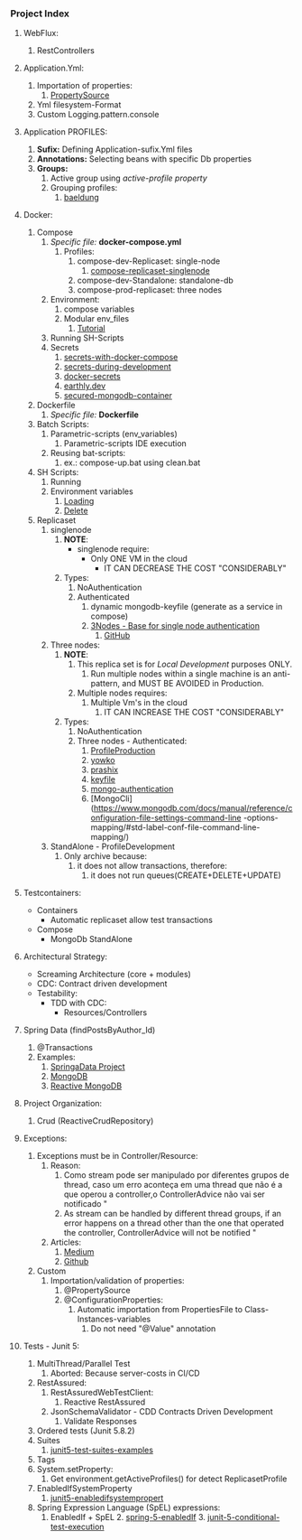 ### Project Index

1. WebFlux:
    1. RestControllers


2. Application.Yml:
    1. Importation of properties:
        1. [PropertySource](https://www.baeldung.com/configuration-properties-in-spring-boot)
    2. Yml filesystem-Format
    3. Custom Logging.pattern.console


3. Application PROFILES:
    1. **Sufix:** Defining Application-sufix.Yml files
    2. **Annotations:** Selecting beans with specific Db properties
    3. **Groups:**
        1. Active group using _active-profile property_
        2. Grouping profiles:
           1. [baeldung](https://www.baeldung.com/spring-profiles#4-profile-groups)


4. Docker:
    1. Compose
        1. _Specific file:_ **docker-compose.yml**
           1. Profiles:
              1. compose-dev-Replicaset: single-node
                 1. [compose-replicaset-singlenode](https://stackoverflow.com/questions/60671005/docker-compose-for-mongodb-replicaset)
              2. compose-dev-Standalone: standalone-db
              3. compose-prod-replicaset: three nodes
        2. Environment:
           1. compose variables
           2. Modular env_files
              1. [Tutorial](https://www.youtube.com/watch?v=1je3VxDF67o)
        3. Running SH-Scripts
        4. Secrets
           1. [secrets-with-docker-compose](https://www.rockyourcode.com/using-docker-secrets-with-docker-compose/)
           2. [secrets-during-development](https://blog.mikesir87.io/2017/05/using-docker-secrets-during-development/)
           3. [docker-secrets](https://docs.docker.com/engine/swarm/secrets/#use-secrets-in-compose)
           3. [earthly.dev](https://earthly.dev/blog/docker-secrets/)
           3. [secured-mongodb-container](https://medium.com/@leonfeng/set-up-a-secured-mongodb-container-e895807054bd)
    2. Dockerfile
        1. _Specific file:_ **Dockerfile**
    3. Batch Scripts:
        1. Parametric-scripts (env_variables)
            1. Parametric-scripts IDE execution
        2. Reusing bat-scripts:
            1. ex.: compose-up.bat using clean.bat
    4. SH Scripts:
       1. Running
       2. Environment variables
          1. [Loading](https://zwbetz.com/set-environment-variables-in-your-bash-shell-from-a-env-file/)
          2. [Delete](https://www.baeldung.com/linux/delete-shell-env-variable)
    5. Replicaset
       1. singlenode
          1. **NOTE**: 
              - singlenode require:
                  * Only ONE VM in the cloud
                      + IT CAN DECREASE THE COST "CONSIDERABLY"
          2. Types:
             1. NoAuthentication
             2. Authenticated
                1. dynamic mongodb-keyfile (generate as a service in compose) 
                2. [3Nodes - Base for single node authentication](https://www.youtube.com/watch?v=-XzMfd4XQak)
                   1. [GitHub](https://github.com/willitscale/learning-docker)
       2. Three nodes:
          1. **NOTE**: 
             1. This replica set is for *Local Development* purposes ONLY. 
                1. Run multiple nodes within a single machine is an anti-pattern, and MUST BE AVOIDED in Production.
             2. Multiple nodes requires:
                1. Multiple Vm's in the cloud
                   1. IT CAN INCREASE THE COST "CONSIDERABLY"
          2. Types:
             1. NoAuthentication
             2. Three nodes - Authenticated:
                1. [ProfileProduction](https://sntnupl.com/mongodb-replicaset-for-development-using-docker)
                2. [yowko](https://github.com/yowko/docker-compose-mongodb-replica-set-with-auth/blob/master/docker-compose.yaml)
                3. [prashix](https://prashix.medium.com/setup-mongodb-replicaset-with-authentication-enabled-using-docker-compose-5edd2ad46a90)
                4. [keyfile](https://www.educba.com/mongodb-keyfile/)
                5. [mongo-authentication](https://mkyong.com/mongodb/mongodb-authentication-example/)
                6. [MongoCli](https://www.mongodb.com/docs/manual/reference/configuration-file-settings-command-line
                   -options-mapping/#std-label-conf-file-command-line-mapping/)
       3. StandAlone - ProfileDevelopment
          1. Only archive because:
             1. it does not allow transactions, therefore:
                1. it does not run queues(CREATE+DELETE+UPDATE)


5. Testcontainers:
    * Containers
      * Automatic replicaset allow test transactions
    * Compose
      * MongoDb StandAlone


6. Architectural Strategy:
    * Screaming Architecture (core + modules)
    * CDC: Contract driven development
    * Testability:
        * TDD with CDC: 
          * Resources/Controllers

7. Spring Data  (findPostsByAuthor_Id)
    1. @Transactions
    3. Examples:
        1. [SpringaData Project](https://github.com/spring-projects/spring-data-examples)
        2. [MongoDB](https://github.com/spring-projects/spring-data-examples/tree/main/mongodb)
        3. [Reactive MongoDB](https://github.com/spring-projects/spring-data-examples/tree/main/mongodb/reactive)


8. Project Organization:
    1. Crud (ReactiveCrudRepository)


9. Exceptions:
    1. Exceptions must be in  Controller/Resource:
        1. Reason:
            1. Como stream pode ser manipulado por diferentes grupos de thread, caso um erro aconteça em uma thread que não é a que operou a controller,o ControllerAdvice não vai ser notificado "
            2. As stream can be handled by different thread groups, if an error happens on a thread other than the one that operated the controller, ControllerAdvice will not be notified "
        2. Articles:
           1.  [Medium](https://medium.com/nstech/programa%C3%A7%C3%A3o-reativa-com-spring-boot-webflux-e-mongodb-chega-de-sofrer-f92fb64517c3)
           2. [Github](https://github.com/netshoes/blog-spring-reactive)
    2. Custom
        1. Importation/validation of properties:
            1. @PropertySource
            2. @ConfigurationProperties:
                1. Automatic importation from PropertiesFile to Class-Instances-variables
                    1. Do not need "@Value" annotation


10. Tests - Junit 5:
    1. MultiThread/Parallel Test
        1. Aborted: Because server-costs in CI/CD
    2. RestAssured:
        1. RestAssuredWebTestClient:
            1. Reactive RestAssured
        2. JsonSchemaValidator - CDD Contracts Driven Development
            1. Validate Responses
    3. Ordered tests (Junit 5.8.2)
    4. Suites
       1. [junit5-test-suites-examples](https://howtodoinjava.com/junit5/junit5-test-suites-examples/)
    5. Tags
    6. System.setProperty:
       1. Get environment.getActiveProfiles() for detect ReplicasetProfile
    7. EnabledIfSystemProperty
       1. [junit5-enabledifsystempropert](https://self-learning-java-tutorial.blogspot.com/2021/07/junit5-enabledifsystemproperty.html)
    8. Spring Expression Language (SpEL) expressions:
       1. EnabledIf + SpEL
          2. [spring-5-enabledIf](https://www.baeldung.com/spring-5-enabledIf)
          3. [junit-5-conditional-test-execution](https://www.baeldung.com/junit-5-conditional-test-execution)